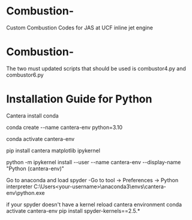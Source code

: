 # Combustion-
Custom Combustion Codes for JAS at UCF inline jet engine

# Combustion-
The two must updated scripts that should be used is combustor4.py and combustor6.py

Installation Guide for Python
==========================================
Cantera
install conda

conda create --name cantera-env python=3.10


conda activate cantera-env

pip install cantera matplotlib ipykernel

python -m ipykernel install --user --name cantera-env --display-name "Python (cantera-env)"

Go to anaconda and load spyder
-Go to tool -> Preferences -> Python interpreter
C:\Users\<your-username>\anaconda3\envs\cantera-env\python.exe

if your spyder doesn't have a kernel
reload cantera environment
conda activate cantera-env
pip install spyder-kernels==2.5.*

